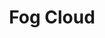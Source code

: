 ---
title: "Fog Cloud"

spell:
  schools:
    - name:        "Conjuration"
      subschools:  ["Creation"]
      descriptors: []
  classes:
    - name:  "Druid"
      abbr:  "Drd"
      level: 2
    - name:  "Sorcerer/Wizard"
      abbr:  "Sor/Wiz"
      level: 2
  domains:
    - name:  "Water"
      abbr:  "Water"
      level: 2
    - name:  "Weather"
      abbr:  "Weather"
      level: 2
  components:         [V, S]
  castingTime:        "1 standard action"
  range:              "Medium (100 ft. + 10 ft. level)"
  effect:             "Fog spreads in 20-ft. radius, 20 ft. high"
  duration:           "10 min./level"
  savingThrow:        "None"
  spellResistance:    "No"
  description:        |
    A bank of fog billows out from the point you designate. The fog obscures all sight, including darkvision, beyond 5 feet. A creature within 5 feet has concealment (attacks have a 20% miss chance). Creatures farther away have total concealment (50% miss chance, and the attacker can't use sight to locate the target).

    A moderate wind (11+ mph) disperses the fog in 4 rounds; a strong wind (21+ mph) disperses the fog in 1 round.

    The spell does not function underwater.
---